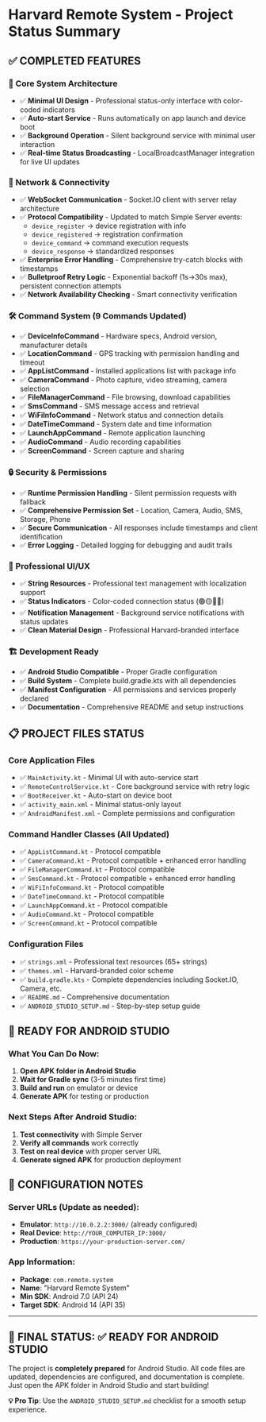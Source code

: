 # Harvard Remote System - Project Status Summary

## ✅ COMPLETED FEATURES

### 🎯 Core System Architecture
- ✅ **Minimal UI Design** - Professional status-only interface with color-coded indicators
- ✅ **Auto-start Service** - Runs automatically on app launch and device boot
- ✅ **Background Operation** - Silent background service with minimal user interaction
- ✅ **Real-time Status Broadcasting** - LocalBroadcastManager integration for live UI updates

### 🔄 Network & Connectivity
- ✅ **WebSocket Communication** - Socket.IO client with server relay architecture
- ✅ **Protocol Compatibility** - Updated to match Simple Server events:
  - `device_register` → device registration with info
  - `device_registered` → registration confirmation
  - `device_command` → command execution requests
  - `device_response` → standardized responses
- ✅ **Enterprise Error Handling** - Comprehensive try-catch blocks with timestamps
- ✅ **Bulletproof Retry Logic** - Exponential backoff (1s→30s max), persistent connection attempts
- ✅ **Network Availability Checking** - Smart connectivity verification

### 🛠️ Command System (9 Commands Updated)
- ✅ **DeviceInfoCommand** - Hardware specs, Android version, manufacturer details
- ✅ **LocationCommand** - GPS tracking with permission handling and timeout
- ✅ **AppListCommand** - Installed applications list with package info
- ✅ **CameraCommand** - Photo capture, video streaming, camera selection
- ✅ **FileManagerCommand** - File browsing, download capabilities
- ✅ **SmsCommand** - SMS message access and retrieval
- ✅ **WiFiInfoCommand** - Network status and connection details
- ✅ **DateTimeCommand** - System date and time information
- ✅ **LaunchAppCommand** - Remote application launching
- ✅ **AudioCommand** - Audio recording capabilities
- ✅ **ScreenCommand** - Screen capture and sharing

### 🔒 Security & Permissions
- ✅ **Runtime Permission Handling** - Silent permission requests with fallback
- ✅ **Comprehensive Permission Set** - Location, Camera, Audio, SMS, Storage, Phone
- ✅ **Secure Communication** - All responses include timestamps and client identification
- ✅ **Error Logging** - Detailed logging for debugging and audit trails

### 📱 Professional UI/UX
- ✅ **String Resources** - Professional text management with localization support
- ✅ **Status Indicators** - Color-coded connection status (🟢🟡🔴❌)
- ✅ **Notification Management** - Background service notifications with status updates
- ✅ **Clean Material Design** - Professional Harvard-branded interface

### 🏗️ Development Ready
- ✅ **Android Studio Compatible** - Proper Gradle configuration
- ✅ **Build System** - Complete build.gradle.kts with all dependencies
- ✅ **Manifest Configuration** - All permissions and services properly declared
- ✅ **Documentation** - Comprehensive README and setup instructions

## 📋 PROJECT FILES STATUS

### Core Application Files
- ✅ `MainActivity.kt` - Minimal UI with auto-service start
- ✅ `RemoteControlService.kt` - Core background service with retry logic
- ✅ `BootReceiver.kt` - Auto-start on device boot
- ✅ `activity_main.xml` - Minimal status-only layout
- ✅ `AndroidManifest.xml` - Complete permissions and configuration

### Command Handler Classes (All Updated)
- ✅ `AppListCommand.kt` - Protocol compatible
- ✅ `CameraCommand.kt` - Protocol compatible + enhanced error handling
- ✅ `FileManagerCommand.kt` - Protocol compatible
- ✅ `SmsCommand.kt` - Protocol compatible + enhanced error handling
- ✅ `WiFiInfoCommand.kt` - Protocol compatible
- ✅ `DateTimeCommand.kt` - Protocol compatible
- ✅ `LaunchAppCommand.kt` - Protocol compatible
- ✅ `AudioCommand.kt` - Protocol compatible
- ✅ `ScreenCommand.kt` - Protocol compatible

### Configuration Files
- ✅ `strings.xml` - Professional text resources (65+ strings)
- ✅ `themes.xml` - Harvard-branded color scheme
- ✅ `build.gradle.kts` - Complete dependencies including Socket.IO, Camera, etc.
- ✅ `README.md` - Comprehensive documentation
- ✅ `ANDROID_STUDIO_SETUP.md` - Step-by-step setup guide

## 🎯 READY FOR ANDROID STUDIO

### What You Can Do Now:
1. **Open APK folder in Android Studio**
2. **Wait for Gradle sync** (3-5 minutes first time)
3. **Build and run** on emulator or device
4. **Generate APK** for testing or production

### Next Steps After Android Studio:
1. **Test connectivity** with Simple Server
2. **Verify all commands** work correctly
3. **Test on real device** with proper server URL
4. **Generate signed APK** for production deployment

## 🔧 CONFIGURATION NOTES

### Server URLs (Update as needed):
- **Emulator**: `http://10.0.2.2:3000/` (already configured)
- **Real Device**: `http://YOUR_COMPUTER_IP:3000/`
- **Production**: `https://your-production-server.com/`

### App Information:
- **Package**: `com.remote.system`
- **Name**: "Harvard Remote System"
- **Min SDK**: Android 7.0 (API 24)
- **Target SDK**: Android 14 (API 35)

---

## 🚀 FINAL STATUS: ✅ READY FOR ANDROID STUDIO

The project is **completely prepared** for Android Studio. All code files are updated, dependencies are configured, and documentation is complete. Just open the APK folder in Android Studio and start building!

**💡 Pro Tip**: Use the `ANDROID_STUDIO_SETUP.md` checklist for a smooth setup experience.
